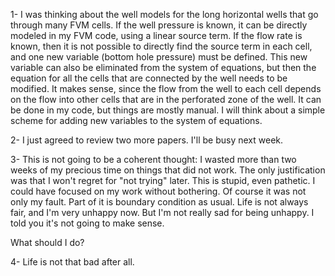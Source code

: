 <!--
.. title: 2017-06-29 daily note
.. slug: 2017-06-29-daily-note
.. date: 2017-06-29 12:19:31 UTC+02:00
.. tags: 
.. category: 
.. link: 
.. description: 
.. type: text
-->

1- I was thinking about the well models for the long horizontal wells that go through many FVM cells. If the well pressure is known, it can be directly modeled in my FVM code, using a linear source term. If the flow rate is known, then it is not possible to directly find the source term in each cell, and one new variable (bottom hole pressure) must be defined. This new variable can also be eliminated from the system of equations, but then the equation for all the cells that are connected by the well needs to be modified. It makes sense, since the flow from the well to each cell depends on the flow into other cells that are in the perforated zone of the well. It can be done in my code, but things are mostly manual. I will think about a simple scheme for adding new variables to the system of equations.  

2- I just agreed to review two more papers. I'll be busy next week.  

3- This is not going to be a coherent thought: I wasted more than two weeks of my precious time on things that did not work. The only justification was that I won't regret for "not trying" later. This is stupid, even pathetic. I could have focused on my work without bothering. Of course it was not only my fault. Part of it is boundary condition as usual. Life is not always fair, and I'm very unhappy now. But I'm not really sad for being unhappy. I told you it's not going to make sense.  

What should I do?  

4- Life is not that bad after all.
